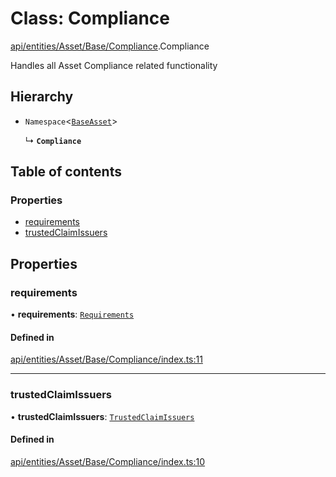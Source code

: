 # Class: Compliance

[api/entities/Asset/Base/Compliance](../wiki/api.entities.Asset.Base.Compliance).Compliance

Handles all Asset Compliance related functionality

## Hierarchy

- `Namespace`\<[`BaseAsset`](../wiki/api.entities.Asset.Base.BaseAsset.BaseAsset)\>

  ↳ **`Compliance`**

## Table of contents

### Properties

- [requirements](../wiki/api.entities.Asset.Base.Compliance.Compliance#requirements)
- [trustedClaimIssuers](../wiki/api.entities.Asset.Base.Compliance.Compliance#trustedclaimissuers)

## Properties

### requirements

• **requirements**: [`Requirements`](../wiki/api.entities.Asset.Base.Compliance.Requirements.Requirements)

#### Defined in

[api/entities/Asset/Base/Compliance/index.ts:11](https://github.com/PolymeshAssociation/polymesh-sdk/blob/9a8715021/src/api/entities/Asset/Base/Compliance/index.ts#L11)

___

### trustedClaimIssuers

• **trustedClaimIssuers**: [`TrustedClaimIssuers`](../wiki/api.entities.Asset.Base.Compliance.TrustedClaimIssuers.TrustedClaimIssuers)

#### Defined in

[api/entities/Asset/Base/Compliance/index.ts:10](https://github.com/PolymeshAssociation/polymesh-sdk/blob/9a8715021/src/api/entities/Asset/Base/Compliance/index.ts#L10)
